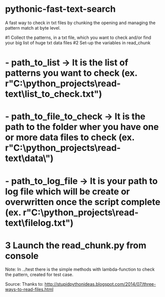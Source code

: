 # pythonic-fast-text-search
  A fast way to check in txt files by chunking the opening and managing the pattern match at byte level.

#1 Collect the patterns, in a txt file, which you want to check and/or find your big list of huge txt data files
#2 Set-up the variables in read_chunk
#	- path_to_list -> It is the list of patterns you want to check (ex. r"C:\\python_projects\\read-text\\list_to_check.txt")
#	- path_to_file_to_check -> It is the path to the folder wher you have one or more data files to check (ex. r"C:\\python_projects\\read-text\\data\\")
#	- path_to_log_file -> It is your path to log file which will be create or overwritten once the script complete (ex. r"C:\\python_projects\\read-text\\filelog.txt")
# 3 Launch the read_chunk.py from console
 
Note:
In ../test there is the simple methods with lambda-function to check the pattern, created for test case.

Source:
Thanks to: http://stupidpythonideas.blogspot.com/2014/07/three-ways-to-read-files.html

 


